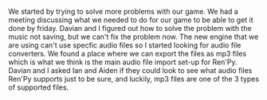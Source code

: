We started by trying to solve more problems with our game. We had a meeting discussing what we needed to do for our game to be able to get it done by friday. Davian and I figured out how to solve the problem with the music not saving, but we can't fix the problem now. The new engine that we are using can't use specfic audio files so I started looking for audio file converters. We found a place where we can export the files as mp3 files which is what we think is the main audio file import set-up for Ren'Py. Davian and I asked Ian and Aiden if they could look to see what audio files Ren'Py supports just to be sure, and luckily, mp3 files are one of the 3 types of supported files. 
